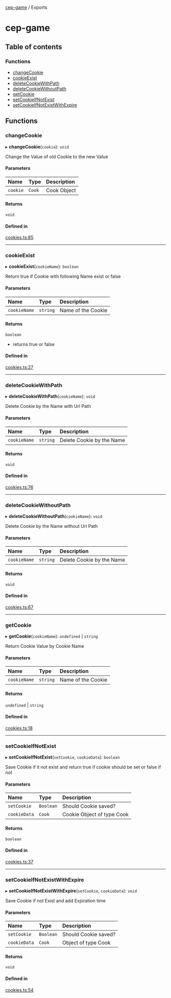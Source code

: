 [cep-game](README.md) / Exports

# cep-game

## Table of contents

### Functions

- [changeCookie](modules.md#changecookie)
- [cookieExist](modules.md#cookieexist)
- [deleteCookieWithPath](modules.md#deletecookiewithpath)
- [deleteCookieWithoutPath](modules.md#deletecookiewithoutpath)
- [getCookie](modules.md#getcookie)
- [setCookieIfNotExist](modules.md#setcookieifnotexist)
- [setCookieIfNotExistWithExpire](modules.md#setcookieifnotexistwithexpire)

## Functions

### changeCookie

▸ **changeCookie**(`cookie`): `void`

Change the Value of old Cookie to the new Value

#### Parameters

| Name | Type | Description |
| :------ | :------ | :------ |
| `cookie` | `Cook` | Cook Object |

#### Returns

`void`

#### Defined in

[cookies.ts:85](https://github.com/CEP-Gruppe-2/cep-game/blob/8accf3e/src/functions/cookies.ts#L85)

___

### cookieExist

▸ **cookieExist**(`cookieName`): `boolean`

Return true if Cookie with following Name exist or false

#### Parameters

| Name | Type | Description |
| :------ | :------ | :------ |
| `cookieName` | `string` | Name of the Cookie |

#### Returns

`boolean`

- returns true or false

#### Defined in

[cookies.ts:27](https://github.com/CEP-Gruppe-2/cep-game/blob/8accf3e/src/functions/cookies.ts#L27)

___

### deleteCookieWithPath

▸ **deleteCookieWithPath**(`cookieName`): `void`

Delete Cookie by the Name with Url Path

#### Parameters

| Name | Type | Description |
| :------ | :------ | :------ |
| `cookieName` | `string` | Delete Cookie by the Name |

#### Returns

`void`

#### Defined in

[cookies.ts:76](https://github.com/CEP-Gruppe-2/cep-game/blob/8accf3e/src/functions/cookies.ts#L76)

___

### deleteCookieWithoutPath

▸ **deleteCookieWithoutPath**(`cookieName`): `void`

Delete Cookie by the Name without Url Path

#### Parameters

| Name | Type | Description |
| :------ | :------ | :------ |
| `cookieName` | `string` | Delete Cookie by the Name |

#### Returns

`void`

#### Defined in

[cookies.ts:67](https://github.com/CEP-Gruppe-2/cep-game/blob/8accf3e/src/functions/cookies.ts#L67)

___

### getCookie

▸ **getCookie**(`cookieName`): `undefined` \| `string`

Return Cookie Value by Cookie Name

#### Parameters

| Name | Type | Description |
| :------ | :------ | :------ |
| `cookieName` | `string` | Name of the Cookie |

#### Returns

`undefined` \| `string`

#### Defined in

[cookies.ts:18](https://github.com/CEP-Gruppe-2/cep-game/blob/8accf3e/src/functions/cookies.ts#L18)

___

### setCookieIfNotExist

▸ **setCookieIfNotExist**(`setCookie`, `cookieData`): `boolean`

Save Cookie if it not exist and return true if cookie should be set or false if not

#### Parameters

| Name | Type | Description |
| :------ | :------ | :------ |
| `setCookie` | `Boolean` | Should Cookie saved? |
| `cookieData` | `Cook` | Cookie Object of type Cook |

#### Returns

`boolean`

#### Defined in

[cookies.ts:37](https://github.com/CEP-Gruppe-2/cep-game/blob/8accf3e/src/functions/cookies.ts#L37)

___

### setCookieIfNotExistWithExpire

▸ **setCookieIfNotExistWithExpire**(`setCookie`, `cookieData`): `void`

Save Cookie if not Exist and add Expiration time

#### Parameters

| Name | Type | Description |
| :------ | :------ | :------ |
| `setCookie` | `Boolean` | Should Cookie saved? |
| `cookieData` | `Cook` | Object of type Cook |

#### Returns

`void`

#### Defined in

[cookies.ts:54](https://github.com/CEP-Gruppe-2/cep-game/blob/8accf3e/src/functions/cookies.ts#L54)
